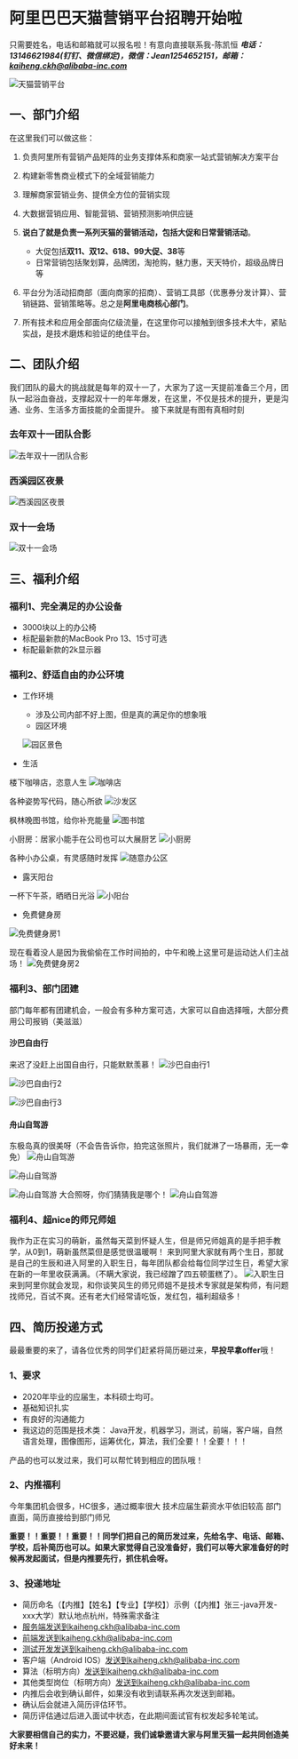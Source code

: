 # 阿里巴巴天猫营销平台招聘开始啦

只需要姓名，电话和邮箱就可以报名啦！有意向直接联系我-陈凯恒
***电话：13146621984(钉钉、微信绑定)，微信：Jean1254652151，邮箱：kaiheng.ckh@alibaba-inc.com***

![天猫营销平台](https://github.com/lyflipped/tmall-2020-recommend/blob/master/%E7%B4%A0%E6%9D%90/%E8%90%A5%E9%94%80%E5%B9%B3%E5%8F%B0-min.jpg?raw=true)

## 一、部门介绍

在这里我们可以做这些： 

1. 负责阿里所有营销产品矩阵的业务支撑体系和商家一站式营销解决方案平台
2. 构建新零售商业模式下的全域营销能力
3. 理解商家营销业务、提供全方位的营销实现
4. 大数据营销应用、智能营销、营销预测影响供应链
5. **说白了就是负责一系列天猫的营销活动，包括大促和日常营销活动**。
    - 大促包括**双11、双12、618、99大促、38**等
    - 日常营销包括聚划算，品牌团，淘抢购，魅力惠，天天特价，超级品牌日等


6. 平台分为活动招商部（面向商家的招商）、营销工具部（优惠券分发计算）、营销链路、营销策略等。总之是**阿里电商核心部门**。
7. 所有技术和应用全部面向亿级流量，在这里你可以接触到很多技术大牛，紧贴实战，是技术磨炼和验证的绝佳平台。

## 二、团队介绍
我们团队的最大的挑战就是每年的双十一了，大家为了这一天提前准备三个月，团队一起浴血奋战，支撑起双十一的年年爆发，在这里，不仅是技术的提升，更是沟通、业务、生活多方面技能的全面提升。
接下来就是有图有真相时刻

### 去年双十一团队合影
![去年双十一团队合影](https://github.com/lyflipped/tmall-2020-recommend/blob/master/%E7%B4%A0%E6%9D%90/%E5%9B%A2%E9%98%9F1111%E5%90%88%E5%BD%B1.jpeg?raw=true)

### 西溪园区夜景

![西溪园区夜景](https://github.com/lyflipped/tmall-2020-recommend/blob/master/%E7%B4%A0%E6%9D%90/%E5%9B%AD%E5%8C%BA%E5%A4%9C%E6%99%AF.JPG?raw=true)

### 双十一会场

![双十一会场](https://github.com/lyflipped/tmall-2020-recommend/blob/master/%E7%B4%A0%E6%9D%90/%E5%8F%8C%E5%8D%81%E4%B8%80.JPG?raw=true)


## 三、福利介绍
### 福利1、完全满足的办公设备

- 3000块以上的办公椅
- 标配最新款的MacBook Pro 13、15寸可选
- 标配最新款的2k显示器

### 福利2、舒适自由的办公环境
- 工作环境
	- 涉及公司内部不好上图，但是真的满足你的想象哦 
	- 园区环境

	![园区景色](https://github.com/lyflipped/tmall-2020-recommend/blob/master/%E7%B4%A0%E6%9D%90/%E8%A5%BF%E6%BA%AA%E5%9B%AD%E5%8C%BA%E7%99%BD%E5%A4%A9-min.jpg?raw=true)

- 生活

楼下咖啡店，恣意人生
![咖啡店](https://github.com/lyflipped/tmall-2020-recommend/blob/master/%E7%B4%A0%E6%9D%90/%E6%A5%BC%E4%B8%8B%E5%92%96%E5%95%A1%E5%BA%97-min.jpg?raw=true)

各种姿势写代码，随心所欲
![沙发区](https://github.com/lyflipped/tmall-2020-recommend/blob/master/%E7%B4%A0%E6%9D%90/%E6%B2%99%E5%8F%91%E5%8C%BA-min.jpg?raw=true)

枫林晚图书馆，给你补充能量
![图书馆](https://github.com/lyflipped/tmall-2020-recommend/blob/master/%E7%B4%A0%E6%9D%90/%E5%9B%BE%E4%B9%A6%E9%A6%86-min.jpg?raw=true)

小厨房：居家小能手在公司也可以大展厨艺
![小厨房](https://github.com/lyflipped/tmall-2020-recommend/blob/master/%E7%B4%A0%E6%9D%90/%E5%85%AC%E5%8F%B8%E5%B0%8F%E5%8E%A8%E6%88%BF-min.jpg?raw=true)

各种小办公桌，有灵感随时发挥
![随意办公区](https://github.com/lyflipped/tmall-2020-recommend/blob/master/%E7%B4%A0%E6%9D%90/%E9%9A%8F%E6%84%8F%E5%8A%9E%E5%85%AC%E5%8C%BA-min.jpg?raw=true)

- 露天阳台

一杯下午茶，晒晒日光浴
![小阳台](https://github.com/lyflipped/tmall-2020-recommend/blob/master/%E7%B4%A0%E6%9D%90/%E5%B0%8F%E9%98%B3%E5%8F%B0.jpg?raw=true)

- 免费健身房

![免费健身房1](https://github.com/lyflipped/tmall-2020-recommend/blob/master/%E7%B4%A0%E6%9D%90/%E5%81%A5%E8%BA%AB%E6%88%BF1-min.jpg?raw=true)

现在看着没人是因为我偷偷在工作时间拍的，中午和晚上这里可是运动达人们主战场！
![免费健身房2](https://github.com/lyflipped/tmall-2020-recommend/blob/master/%E7%B4%A0%E6%9D%90/%E5%81%A5%E8%BA%AB%E6%88%BF2-min.jpg?raw=true)

### 福利3、部门团建
部门每年都有团建机会，一般会有多种方案可选，大家可以自由选择哦，大部分费用公司报销（美滋滋）
#### 沙巴自由行

来迟了没赶上出国自由行，只能默默羡慕！
![沙巴自由行1](https://github.com/lyflipped/tmall-2020-recommend/blob/master/%E7%B4%A0%E6%9D%90/%E6%B2%99%E5%B7%B4%E8%87%AA%E7%94%B1%E8%A1%8C.JPG?raw=true)

![沙巴自由行2](https://github.com/lyflipped/tmall-2020-recommend/blob/master/%E7%B4%A0%E6%9D%90/%E6%B2%99%E5%B7%B42-min.JPG?raw=true)

![沙巴自由行3](https://github.com/lyflipped/tmall-2020-recommend/blob/master/%E7%B4%A0%E6%9D%90/%E6%B2%99%E5%B7%B43-min.JPG?raw=true)
#### 舟山自驾游

东极岛真的很美呀（不会告告诉你，拍完这张照片，我们就淋了一场暴雨，无一幸免）
![舟山自驾游](https://github.com/lyflipped/tmall-2020-recommend/blob/master/%E7%B4%A0%E6%9D%90/%E4%B8%9C%E6%9E%81%E5%B2%9B%E7%81%AF%E5%A1%94-min.jpg?raw=true)

![舟山自驾游](https://github.com/lyflipped/tmall-2020-recommend/blob/master/%E7%B4%A0%E6%9D%90/%E4%B8%9C%E6%9E%81%E5%B2%9B%E7%AC%AC%E4%B8%80%E5%A4%A9-min.jpg?raw=true)

![舟山自驾游](https://github.com/lyflipped/tmall-2020-recommend/blob/master/%E7%B4%A0%E6%9D%90/%E8%81%9A%E9%A4%90-min.jpg?raw=true)
大合照呀，你们猜猜我是哪个！
![舟山自驾游](https://github.com/lyflipped/tmall-2020-recommend/blob/master/%E7%B4%A0%E6%9D%90/%E8%88%9F%E5%B1%B1%E8%87%AA%E7%94%B1%E8%A1%8C-%E4%B8%9C%E6%9E%81%E5%B2%9B-min.jpg?raw=true)

### 福利4、超nice的师兄师姐
我作为正在实习的萌新，虽然每天菜到怀疑人生，但是师兄师姐真的是手把手教学，从0到1，萌新虽然菜但是感觉很温暖啊！
来到阿里大家就有两个生日，那就是自己的生辰和进入阿里的入职生日，每年团队都会给每位同学过生日，希望大家在新的一年里收获满满。（不瞒大家说，我已经蹭了四五顿蛋糕了）。
![入职生日](https://github.com/lyflipped/tmall-2020-recommend/blob/master/%E7%B4%A0%E6%9D%90/%E7%94%9F%E6%97%A5-min.jpg?raw=true)
来到阿里你就会发现，和你谈笑风生的师兄师姐不是技术专家就是架构师，有问题找师兄，百试不爽。还有老大们经常请吃饭，发红包，福利超级多！

## 四、简历投递方式

最最重要的来了，请各位优秀的同学们赶紧将简历砸过来，**早投早拿offer**哦！
### 1、要求
- 2020年毕业的应届生，本科硕士均可。
- 基础知识扎实
- 有良好的沟通能力
- 我这边的范围是技术类：
Java开发，机器学习，测试，前端，客户端，自然语言处理，图像图形，运筹优化，算法，我们全要！！全要！！！

产品的也可以发过来，我们可以帮忙转到相应的团队哦！
### 2、内推福利
今年集团机会很多，HC很多，通过概率很大
技术应届生薪资水平依旧较高
部门直面，简历直接给到部门师兄

**重要！！重要！！重要！！同学们把自己的简历发过来，先给名字、电话、邮箱、学校，后补简历也可以。如果大家觉得自己没准备好，我们可以等大家准备好的时候再发起面试，但是内推要先行，抓住机会呀。**

### 3、投递地址
* 简历命名（【内推】【姓名】【专业】【学校】）示例（【内推】张三-java开发-xxx大学）默认地点杭州，特殊需求备注
* 服务端发送到kaiheng.ckh@alibaba-inc.com
* 前端发送到kaiheng.ckh@alibaba-inc.com
* 测试开发发送到kaiheng.ckh@alibaba-inc.com
* 客户端（Android IOS）发送到kaiheng.ckh@alibaba-inc.com
* 算法（标明方向）发送到kaiheng.ckh@alibaba-inc.com
* 其他类型岗位（标明方向）发送到kaiheng.ckh@alibaba-inc.com
* 内推后会收到确认邮件，如果没有收到请联系再次发送到邮箱。
* 确认后会就进入简历评估环节。
* 简历评估通过后进入面试中状态，在此期间面试官有权发起多轮笔试。

**大家要相信自己的实力，不要迟疑，我们诚挚邀请大家与阿里天猫一起共同创造美好未来！**





